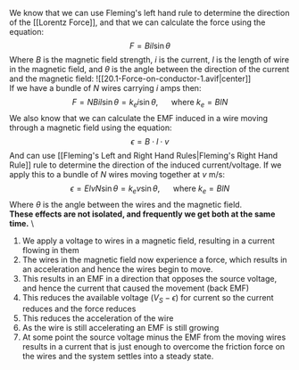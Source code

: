 We know that we can use Fleming's left hand rule to determine the direction of the [[Lorentz Force]], and that we can calculate the force using the equation:
$$F=Bil\sin\theta$$
Where $B$ is the magnetic field strength, $i$ is the current, $l$ is the length of wire in the magnetic field, and $\theta$ is the angle between the direction of the current and the magnetic field:
![[20.1-Force-on-conductor-1.avif|center]]
\
If we have a bundle of $N$ wires carrying $i$ amps then:
$$F=NBil\sin\theta=k_ei\sin\theta,~~~~~~\text{where } k_{e}=BlN $$
We also know that we can calculate the EMF induced in a wire moving through a magnetic field using the equation:
$$\epsilon=B\cdot l\cdot v$$
And can use [[Fleming's Left and Right Hand Rules|Fleming's Right Hand Rule]] rule to determine the direction of the induced current/voltage.
If we apply this to a bundle of $N$ wires moving together at $v$ m/s:
$$\epsilon=ElvN\sin\theta=k_{e}v\sin\theta,~~~~~~\text{where }k_{e}=BlN$$
Where $\theta$ is the angle between the wires and the magnetic field.
\
**These effects are not isolated, and frequently we get both at the same time.**
\
1) We apply a voltage to wires in a magnetic field, resulting in a current flowing in them
2) The wires in the magnetic field now experience a force, which results in an acceleration and hence the wires begin to move.
3) This results in an EMF in a direction that opposes the source voltage, and hence the current that caused the movement (back EMF)
4) This reduces the available voltage ($V_S-\epsilon$) for current so the current reduces and the force reduces
5) This reduces the acceleration of the wire
6) As the wire is still accelerating an EMF is still growing
7) At some point the source voltage minus the EMF from the moving wires results in a current that is just enough to overcome the friction force on the wires and the system settles into a steady state.